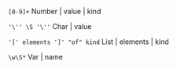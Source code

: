 `[0-9]+`
Number
| value
| kind

`'\'' \S '\''`
Char
| value

`'[' elements ']' "of" kind`
List
| elements
| kind

`\w\S*`
Var
| name

